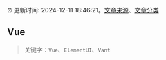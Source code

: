 :alarm_clock: 更新时间: 2024-12-11 18:46:21。[文章来源](/README.md)、[文章分类](/TAGS.md)

## Vue


> 关键字：`Vue`、`ElementUI`、`Vant`



